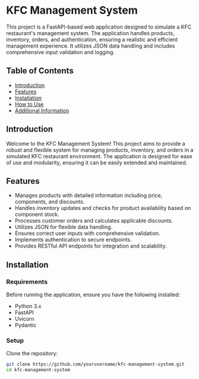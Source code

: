 # KFC Management System

This project is a FastAPI-based web application designed to simulate a KFC restaurant's management system. The application handles products, inventory, orders, and authentication, ensuring a realistic and efficient management experience. It utilizes JSON data handling and includes comprehensive input validation and logging.

## Table of Contents

- [Introduction](#introduction)
- [Features](#features)
- [Installation](#installation)
- [How to Use](#how-to-use)
- [Additional Information](#additional-information)

## Introduction

Welcome to the KFC Management System! This project aims to provide a robust and flexible system for managing products, inventory, and orders in a simulated KFC restaurant environment. The application is designed for ease of use and modularity, ensuring it can be easily extended and maintained.

## Features

- Manages products with detailed information including price, components, and discounts.
- Handles inventory updates and checks for product availability based on component stock.
- Processes customer orders and calculates applicable discounts.
- Utilizes JSON for flexible data handling.
- Ensures correct user inputs with comprehensive validation.
- Implements authentication to secure endpoints.
- Provides RESTful API endpoints for integration and scalability.

## Installation

### Requirements

Before running the application, ensure you have the following installed:

- Python 3.x
- FastAPI
- Uvicorn
- Pydantic

### Setup

Clone the repository:

```sh
git clone https://github.com/yourusername/kfc-management-system.git
cd kfc-management-system
